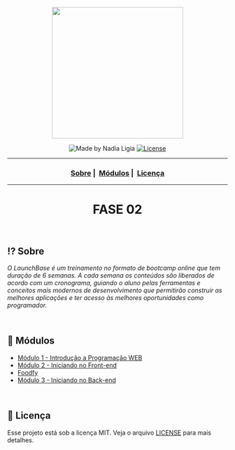 <p align="center">
    <img src="https://ik.imagekit.io/l7cwocexhc/LaunchBase_kzLdte5vZ.png" width=300>
</p>

<p align="center">
  <img alt="Made by Nadia Ligia" src="https://img.shields.io/badge/made%20by-Nadia%20Ligia-informational">
  
  <a href="license.md">
  <img alt="License" src="https://img.shields.io/badge/License-MIT-informational">
  </a>
</p>

___

<h3 align="center">
  <a href="#interrobang-sobre">Sobre</a>&nbsp;|&nbsp;
  <a href="#rocket-desafios-propostos">Módulos</a>&nbsp;|&nbsp;
  <a href="#memo-licença">Licença</a>
</h3>

___

<h1 align="center">
  FASE 02
</h1>
<br>

## :interrobang: Sobre
*O LaunchBase é um treinamento no formato de bootcamp online que tem duração de 6 semanas.*
*A cada semana os conteúdos são liberados de acordo com um cronograma, guiando o aluno pelas ferramentas e conceitos mais modernos de desenvolvimento que permitirão construir as melhores aplicações e ter acesso às melhores oportunidades como programador.*

<br>

## :rocket: Módulos


- [Módulo 1 - Introdução a Programação WEB](./modulo-01)
- [Módulo 2 - Iniciando no Front-end](./modulo-02)
- [Foodfy](https://github.com/nlnadialigia/LaunchBase-Foodfy)
- [Módulo 3 - Iniciando no Back-end](./modulo-03)


<br>

##  :memo: Licença 

Esse projeto está sob a licença MIT. Veja o arquivo [LICENSE](LICENSE) para mais detalhes.